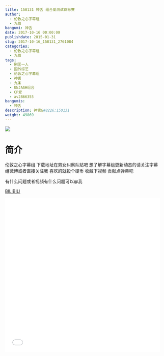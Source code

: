 ```yaml
---
title: 150131 神舌 组合爱测试锦标赛
author: 
  - 伦敦之心字幕组
  - 九條
bangumi: 神舌
date: 2017-10-16 00:00:00
publishdate: 2015-01-31
slug: 2017-10-16_150131_2761084
categories: 
  - 伦敦之心字幕组
  - 九條
tags: 
  - 剧团一人
  - 国外综艺
  - 伦敦之心字幕组
  - 神舌
  - 九条
  - UNJASH组合
  - CP爱
  - av2866355
bangumis: 
  - 神舌
description: 神舌&#8226;150131
weight: 49869
---
```


![](https://i.imgur.com/Q5IX2Ox.jpg)

# 简介  
伦敦之心字幕组 下载地址在男女纠察队贴吧 想了解字幕组更新动态的请关注字幕组微博或者直接关注我 喜欢的就投个硬币 收藏下视频 贡献点弹幕吧
有什么问题或者视频有什么问题可以@我

  [BILIBILI](https://www.bilibili.com/video/av2761084/)


  <iframe src="//www.bilibili.com/html/html5player.html?cid=4312769&aid=2761084" width="100%" height="500" frameborder="0" allowfullscreen="allowfullscreen"></iframe>
